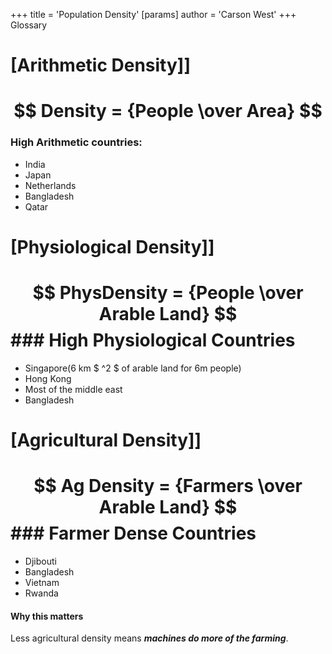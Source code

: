 +++
 title = 'Population Density'
[params]
	author = 'Carson West'
+++
 Glossary

# [Arithmetic Density]]
#  $$  Density = {People \over Area}  $$  

### High Arithmetic countries:
- India
- Japan
- Netherlands
- Bangladesh
- Qatar


# [Physiological Density]]
#  $$  PhysDensity = {People \over Arable Land}  $$  ### High Physiological Countries
- Singapore(6 km $ ^2 $  of arable land for 6m people)
- Hong Kong
- Most of the middle east
- Bangladesh
# [Agricultural Density]]
#  $$ Ag Density = {Farmers \over Arable Land}  $$  ### Farmer Dense Countries
- Djibouti
- Bangladesh
- Vietnam
- Rwanda
#### Why this matters
Less agricultural density means **___machines do more of the farming___**.